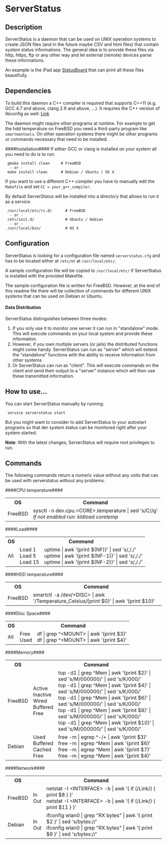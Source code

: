 ServerStatus
===

Description
---
ServerStatus is a daemon that can be used on UNIX operation systems to create JSON files (and in the future maybe CSV and html files) that contain system status informations. The general idea is to provide these files via http, https, ftp or any other way and let external (remote) devices parse these informations.

An example is the iPad app [StatusBoard](http://panic.com/statusboard/) that can print all these files beautifully.


Dependencies
---
To build this daemon a C++ compiler is required that supports C++11 (e.g. GCC 4.7 and above, clang 2.9 and above, ...).
It requires the C++ version of libconfig as well: [Link](http://www.hyperrealm.com/libconfig/libconfig_manual.html)

The daemon might require other programs at runtime. For example to get the hdd temperature on FreeBSD you need a third-party program like `smartmontools`. 
On other operation systems there might be other programs or commands necessary that need to be installed.

####Installation####
If either GCC or clang is installed on your system all you need to do is to run:

     gmake install clean     # FreeBSD
      - or - 
     make install clean      # Debian / Ubuntu / OS X    

If you want to use a different C++ compiler you have to manually edit the `Makefile` and set `CC = your_g++_compiler`.

By default ServerStatus will be installed into a directory that allows to run it as a service:

     /usr/local/etc/rc.d/      # FreeBSD
      - or -
     /etc/init.d/              # Ubuntu / Debian
      - or - 
     /usr/local/bin/		   # OS X



Configuration
---
ServerStatus is looking for a configuration file named `serverstatus.cfg` and has to be located either at `/etc/`or at `/usr/local/etc/`.

A sample configuration file will be copied to `/usr/local/etc/` if ServerStatus is installed with the provided Makefile.

The sample configuration file is written for FreeBSD. However, at the end of this readme file there will be collection of commands for different UNIX systems that can be used on Debian or Ubuntu.

#### Data Distribution
ServerStatus distinguishes between three modes:
 1. If you only use it to monitor one server it can run in "standalone" mode. This will execute commands on your local system and provide these information.
 2. However, if you own multiple servers (or jails) the distributed functions might come handy. ServerStatus can run as "server" which will extend the "standalone" functions with the ability to receive information from other systems
 3. Or ServerStatus can run as "client". This will execute commands on the client and send their output to a "server" instance which will then use these transmitted information. 

How to use...
---
You can start ServerStatus manually by running:

     service serverstatus start

But you might want to consider to add ServerStatus to your autostart programs so that der system status can be monitored right after your system started.

**Note**:
With the latest changes, ServerStatus will require _root_ privileges to run.  


Commands
---
The following commands return a numeric value without any units that can be used with serverstatus without any problems.

####CPU temperature####
<table>
	<tr>
		<th>OS</th>
		<th>Command</th>
	</tr>
	<tr>
		<td>FreeBSD</td>
		<td>sysctl -n dev.cpu.&lt;CORE&gt;.temperature | sed 's/C//g'
		<br/><i>If not enabled run: kldload coretemp</i></td>
	</tr>
	<!--
	<tr>
		<td>Raspian</td>
		<td>vcgencmd measure_temp | cut -c 6- | sed "s/'/°/"</td>
	</tr>
	-->
</table>

####Load####
<table>
	<tr>
		<th>OS</th>
		<th colspan="2">Command</th>
	</tr>
	<tr>
		<td>All</td>
		<td>Load 1<br/>Load 5<br/>Load 15</td>
		<td>uptime | awk '{print $(NF)}' | sed 's/,/./'
		<br/>uptime | awk '{print $(NF-1)}' | sed 's/,/./'
		<br/>uptime | awk '{print $(NF-2)}' | sed 's/,/./'</td>
	</tr>
</table>

####HDD temperature####
<table>
	<tr>
		<th>OS</th>
		<th>Command</th>
	</tr>
	<tr>
		<td>FreeBSD</td>
		<td>smartctl -a /dev/&lt;DISC&gt; | awk '/Temperature_Celsius/{print $0}' | awk '{print $10}'</td>
	</tr>
</table>

####Disc Space####
<table>
	<tr>
		<th>OS</th>
		<th colspan="2">Command</th>
	</tr>
	<tr>
		<td>All</td>
		<td>Free<br/>Used</td>
		<td>df | grep ^&lt;MOUNT&gt; | awk '{print $3}'
		<br/>df | grep ^&lt;MOUNT&gt; | awk '{print $4}'</td>
	</tr>
</table>

####Memory####
<table>
	<tr>
		<th>OS</th>
		<th colspan="2">Command</th>
	</tr>
	<tr>
		<td>FreeBSD</td>
		<td>Active<br/>Inactive<br/>Wired<br/>Buffered<br/>Free</td>
		<td>top -d1 | grep ^Mem | awk '{print $2}' | sed 's/M/000000/' | sed 's/K/000/'
		<br/>top -d1 | grep ^Mem | awk '{print $4}' | sed 's/M/000000/' | sed 's/K/000/'
		<br/>top -d1 | grep ^Mem | awk '{print $6}' | sed 's/M/000000/' | sed 's/K/000/'
		<br/>top -d1 | grep ^Mem | awk '{print $8}' | sed 's/M/000000/' | sed 's/K/000/'
		<br/>top -d1 | grep ^Mem | awk '{print $10}' | sed 's/M/000000/' | sed 's/K/000/'</td>
	</tr>
	<tr>
		<td>Debian</td>
		<td>Used<br/>Buffered<br/>Cached<br/>Free</td>
		<td>free -m | egrep ^-/+ |  awk '{print $3}'
		<br/>free -m | egrep ^Mem |  awk '{print $6}'
		<br/>free -m | egrep ^Mem |  awk '{print $7}'
		<br/>free -m | egrep ^Mem |  awk '{print $4}'</td>
	</tr>
</table>

####Network####
<table>
	<tr>
		<th>OS</th>
		<th colspan="2">Command</th>
	</tr>
	<tr>
		<td>FreeBSD</td>
		<td>In<br/>Out</td>
		<td>netstat -I &lt;INTERFACE&gt; -b | awk '{ if (/Link/) { print $8 } }'
		<br>netstat -I &lt;INTERFACE&gt; -b | awk '{ if (/Link/) { print $11 } }'</td>
	</tr>
	<tr>
		<td>Debian</td>
		<td>In<br/>Out</td>
		<td>ifconfig wlan0 | grep "RX bytes" | awk '{ print $2 }' | sed 's/bytes://'
		<br/>ifconfig wlan0 | grep "RX bytes" | awk '{ print $6 }' | sed 's/bytes://'</td>
	</tr>
</table>